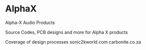 # AlphaX
Alpha-X Audio Products

Source Codes, PCB designs and more for Alpha X products

Coverage of design processes
sonic2kworld.com
carbonite.co.za
